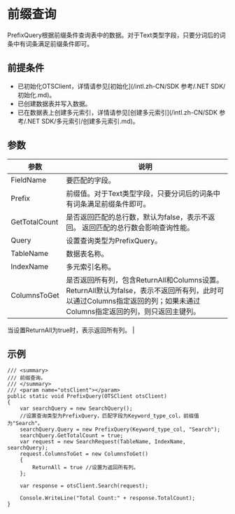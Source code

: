# 前缀查询

PrefixQuery根据前缀条件查询表中的数据。对于Text类型字段，只要分词后的词条中有词条满足前缀条件即可。

## 前提条件

-   已初始化OTSClient，详情请参见[初始化](/intl.zh-CN/SDK 参考/.NET SDK/初始化.md)。
-   已创建数据表并写入数据。
-   已在数据表上创建多元索引，详情请参见[创建多元索引](/intl.zh-CN/SDK 参考/.NET SDK/多元索引/创建多元索引.md)。

## 参数

|参数|说明|
|--|--|
|FieldName|要匹配的字段。|
|Prefix|前缀值。对于Text类型字段，只要分词后的词条中有词条满足前缀条件即可。 |
|GetTotalCount|是否返回匹配的总行数，默认为false，表示不返回。 返回匹配的总行数会影响查询性能。 |
|Query|设置查询类型为PrefixQuery。|
|TableName|数据表名称。|
|IndexName|多元索引名称。|
|ColumnsToGet|是否返回所有列，包含ReturnAll和Columns设置。 ReturnAll默认为false，表示不返回所有列，此时可以通过Columns指定返回的列；如果未通过Columns指定返回的列，则只返回主键列。

当设置ReturnAll为true时，表示返回所有列。 |

## 示例

```
/// <summary>
/// 前缀查询。
/// </summary>
/// <param name="otsClient"></param>
public static void PrefixQuery(OTSClient otsClient)
{
    var searchQuery = new SearchQuery();
    //设置查询类型为PrefixQuery，匹配字段为Keyword_type_col，前缀值为"Search"。
    searchQuery.Query = new PrefixQuery(Keyword_type_col, "Search");
    searchQuery.GetTotalCount = true;
    var request = new SearchRequest(TableName, IndexName, searchQuery);
    request.ColumnsToGet = new ColumnsToGet()
    {
        ReturnAll = true //设置为返回所有列。
    };

    var response = otsClient.Search(request);

    Console.WriteLine("Total Count:" + response.TotalCount);
}
```


